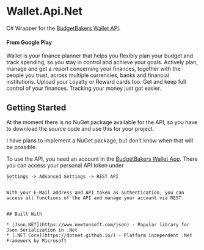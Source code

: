 # Wallet.Api.Net

C# Wrapper for the [BudgetBakers Wallet API](https://budgetbakersv30apiv1.docs.apiary.io/#).

#### From Google Play

Wallet is your finance planner that helps you flexibly plan your budget and track spending, so you stay in control and achieve your goals. Actively plan, manage and get a report concerning your finances, together with the people you trust, across multiple currencies, banks and financial institutions. Upload your Loyalty or Reward cards too. Get and keep full control of your finances. Tracking your money just got easier. 

## Getting Started

At the moment there is no NuGet package available for the API, so you have to download the source code and use this for your project.

I have plans to implement a NuGet package, but don't know when that will be possible.

To use the API, you need an account in the [BudgetBakers Wallet App](https://play.google.com/store/apps/details?id=com.droid4you.application.wallet). There you can access your personal API token under 
```
Settings -> Advanced Settings -> REST API
```.

With your E-Mail address and API token as authentication, you can access all functions of the API and manage your account via REST.


## Built With

* [Json.NET](https://www.newtonsoft.com/json) - Popular library for Json Serialization in .Net
* [.NET Core](https://dotnet.github.io/) - Platform independent .Net Framework by Microsoft